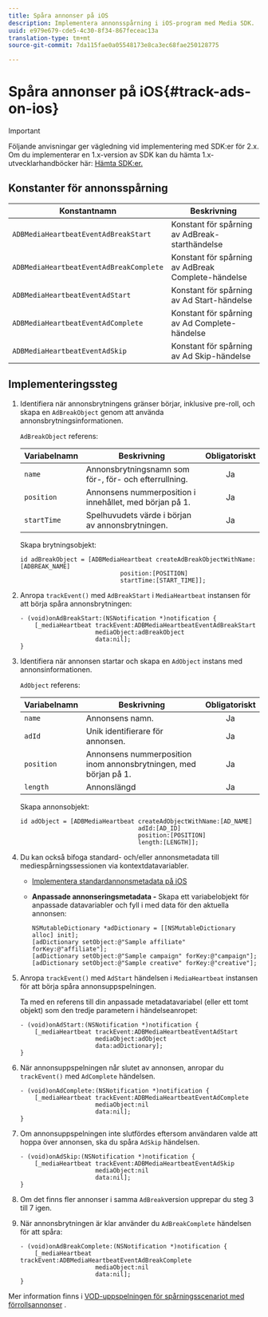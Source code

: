 ```yaml
---
title: Spåra annonser på iOS
description: Implementera annonsspårning i iOS-program med Media SDK.
uuid: e979e679-cde5-4c30-8f34-867feceac13a
translation-type: tm+mt
source-git-commit: 7da115fae0a05548173e8ca3ec68fae250128775

---
```



# Spåra annonser på iOS{#track-ads-on-ios}

>[!IMPORTANT]
>
>Följande anvisningar ger vägledning vid implementering med SDK:er för 2.x. Om du implementerar en 1.x-version av SDK kan du hämta 1.x-utvecklarhandböcker här: [Hämta SDK:er.](/help/sdk-implement/download-sdks.md)

## Konstanter för annonsspårning

| Konstantnamn | Beskrivning |
|---|---|
| `ADBMediaHeartbeatEventAdBreakStart` | Konstant för spårning av AdBreak-starthändelse |
| `ADBMediaHeartbeatEventAdBreakComplete` | Konstant för spårning av AdBreak Complete-händelse |
| `ADBMediaHeartbeatEventAdStart` | Konstant för spårning av Ad Start-händelse |
| `ADBMediaHeartbeatEventAdComplete` | Konstant för spårning av Ad Complete-händelse |
| `ADBMediaHeartbeatEventAdSkip` | Konstant för spårning av Ad Skip-händelse |

## Implementeringssteg

1. Identifiera när annonsbrytningens gränser börjar, inklusive pre-roll, och skapa en `AdBreakObject` genom att använda annonsbrytningsinformationen.

   `AdBreakObject` referens:

   | Variabelnamn | Beskrivning | Obligatoriskt |
   | --- | --- | :---: |
   | `name` | Annonsbrytningsnamn som för-, för- och efterrullning. | Ja |
   | `position` | Annonsens nummerposition i innehållet, med början på 1. | Ja |
   | `startTime` | Spelhuvudets värde i början av annonsbrytningen. | Ja |

   Skapa brytningsobjekt:

   ```
   id adBreakObject = [ADBMediaHeartbeat createAdBreakObjectWithName:[ADBREAK_NAME] 
                               position:[POSITION]  
                               startTime:[START_TIME]];
   ```

1. Anropa `trackEvent()` med `AdBreakStart` i `MediaHeartbeat` instansen för att börja spåra annonsbrytningen:

   ```
   - (void)onAdBreakStart:(NSNotification *)notification { 
       [_mediaHeartbeat trackEvent:ADBMediaHeartbeatEventAdBreakStart  
                        mediaObject:adBreakObject  
                        data:nil]; 
   }
   ```

1. Identifiera när annonsen startar och skapa en `AdObject` instans med annonsinformationen.

   `AdObject` referens:

   | Variabelnamn | Beskrivning | Obligatoriskt |
   | --- | --- | :---: |
   | `name` | Annonsens namn. | Ja |
   | `adId` | Unik identifierare för annonsen. | Ja |
   | `position` | Annonsens nummerposition inom annonsbrytningen, med början på 1. | Ja |
   | `length` | Annonslängd | Ja |

   Skapa annonsobjekt:

   ```
   id adObject = [ADBMediaHeartbeat createAdObjectWithName:[AD_NAME] 
                                    adId:[AD_ID] 
                                    position:[POSITION] 
                                    length:[LENGTH]];
   ```

1. Du kan också bifoga standard- och/eller annonsmetadata till mediespårningssessionen via kontextdatavariabler.

   * [Implementera standardannonsmetadata på iOS](/help/sdk-implement/track-ads/impl-std-ad-metadata/impl-std-ad-metadata-ios.md)
   * **Anpassade annonseringsmetadata -** Skapa ett variabelobjekt för anpassade datavariabler och fyll i med data för den aktuella annonsen:

      ```
      NSMutableDictionary *adDictionary = [[NSMutableDictionary alloc] init]; 
      [adDictionary setObject:@"Sample affiliate" forKey:@"affiliate"]; 
      [adDictionary setObject:@"Sample campaign" forKey:@"campaign"]; 
      [adDictionary setObject:@"Sample creative" forKey:@"creative"];
      ```

1. Anropa `trackEvent()` med `AdStart` händelsen i `MediaHeartbeat` instansen för att börja spåra annonsuppspelningen.

   Ta med en referens till din anpassade metadatavariabel (eller ett tomt objekt) som den tredje parametern i händelseanropet:

   ```
   - (void)onAdStart:(NSNotification *)notification { 
       [_mediaHeartbeat trackEvent:ADBMediaHeartbeatEventAdStart  
                        mediaObject:adObject  
                        data:adDictionary]; 
   }
   ```

1. När annonsuppspelningen når slutet av annonsen, anropar du `trackEvent()` med `AdComplete` händelsen.

   ```
   - (void)onAdComplete:(NSNotification *)notification { 
       [_mediaHeartbeat trackEvent:ADBMediaHeartbeatEventAdComplete  
                        mediaObject:nil  
                        data:nil]; 
   }
   ```

1. Om annonsuppspelningen inte slutfördes eftersom användaren valde att hoppa över annonsen, ska du spåra `AdSkip` händelsen.

   ```
   - (void)onAdSkip:(NSNotification *)notification { 
       [_mediaHeartbeat trackEvent:ADBMediaHeartbeatEventAdSkip  
                        mediaObject:nil  
                        data:nil]; 
   }
   ```

1. Om det finns fler annonser i samma `AdBreak`version upprepar du steg 3 till 7 igen.
1. När annonsbrytningen är klar använder du `AdBreakComplete` händelsen för att spåra:

   ```
   - (void)onAdBreakComplete:(NSNotification *)notification { 
       [_mediaHeartbeat trackEvent:ADBMediaHeartbeatEventAdBreakComplete  
                        mediaObject:nil  
                        data:nil]; 
   }
   ```

Mer information finns i [VOD-uppspelningen för spårningsscenariot med förrollsannonser](/help/sdk-implement/tracking-scenarios/vod-preroll-ads.md) .
